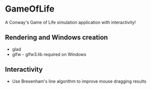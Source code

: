 # GameOfLife

A Conway's Game of Life simulation application with interactivity!

## Rendering and Windows creation

* glad
* glfw - glfw3.lib required on Windows

## Interactivity

* Use Bresenham's line algorithm to improve mouse dragging results
